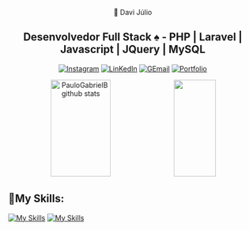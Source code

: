 <div align="center">
  <p>📌 Davi Júlio</p>
</div>


<div align="center">
  <h2>Desenvolvedor Full Stack ♠ - PHP | Laravel | Javascript | JQuery | MySQL</h2> 
  
  [![Instagram](https://img.shields.io/badge/Instagram-E4405F?style=for-the-badge&logo=instagram&logoColor=white)](https://www.instagram.com/_davijulio/)
[![LinKedIn](https://img.shields.io/badge/LinkedIn-0077B5?style=for-the-badge&logo=linkedin&logoColor=white)](https://www.linkedin.com/in/davi-j%C3%BAlio-801801240/)
[![GEmail](https://img.shields.io/badge/Gmail-D14836?style=for-the-badge&logo=gmail&logoColor=white)](https://mail.google.com/mail/u/0/#inbox?compose=new)
[![Portfolio](https://img.shields.io/badge/Portfolio-%23000000.svg?style=for-the-badge&logo=firefox&logoColor=#FF7139)](https://portfolio-davi.netlify.app/)
</div>


<div align="center">
   <img width="49%" height="195px" src="https://github-readme-stats.vercel.app/api?username=Davi-Julio&show_icons=true&count_private=true&hide_border=true&title_color=FFD700&icon_color=FFD700&text_color=F8F8FF&bg_color=0d1117" alt="PauloGabrielB github stats" /> 
  <img width="41%" height="195px" src="https://github-readme-stats.vercel.app/api/top-langs/?username=Davi-Julio&layout=compact&hide_border=true&title_color=FFD700&text_color=F8F8FF&bg_color=0d1117" />
</div>

## 📌My Skills: 

<div display="inline-block">
  
[![My Skills](https://skillicons.dev/icons?i=php,laravel,javascript,jquery,mysql)](https://skillicons.dev)
[![My Skills](https://skillicons.dev/icons?i=html,css,bootstrap,vscode,git&theme=light)](https://skillicons.dev)

</div>










